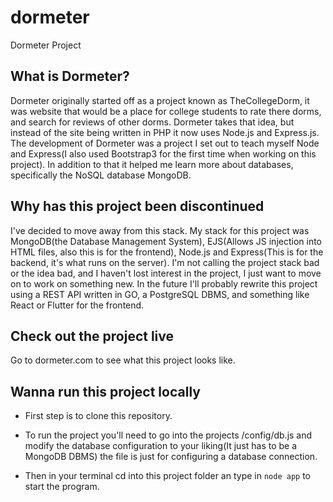 # dormeter
Dormeter Project
## What is Dormeter?
Dormeter originally started off as a project known as TheCollegeDorm, it was website that would be a place for college students to rate there dorms, and search for reviews of other dorms. Dormeter takes that idea, but instead of the site being written in PHP it now uses Node.js and Express.js. The development of Dormeter was a project I set out to teach myself Node and Express(I also used Bootstrap3 for the first time when working on this project). In addition to that it helped me learn more about databases, specifically the NoSQL database MongoDB.

## Why has this project been discontinued
I've decided to move away from this stack. My stack for this project was MongoDB(the Database Management System), EJS(Allows JS injection into HTML files, also this is for the frontend), Node.js and Express(This is for the backend, it's what runs on the server). I'm not calling the project stack bad or the idea bad, and I haven't lost interest in the project, I just want to move on to work on something new. In the future I'll probably rewrite this project using a REST API written in GO, a PostgreSQL DBMS, and something like React or Flutter for the frontend.

## Check out the project live
Go to dormeter.com to see what this project looks like.

## Wanna run this project locally
- First step is to clone this repository.

- To run the project you'll need to go into the projects /config/db.js and modify the database configuration
to your liking(It just has to be a MongoDB DBMS) the file is just for configuring a database connection.

- Then in your terminal cd into this project folder an type in ```node app``` to start the program.
